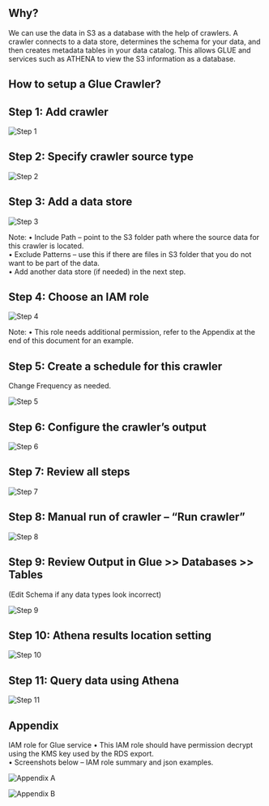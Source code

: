 ## Why?

We can use the data in S3 as a database with the help of crawlers. A crawler connects to a data store, determines the schema for your data, and then creates metadata tables in your data catalog. This allows GLUE and services such as ATHENA to view the S3 information as a database.

## How to setup a Glue Crawler?

## Step 1: Add crawler

![Step 1](../images/CRAWLER_step_01.png)



## Step 2: Specify crawler source type

![Step 2](../images/CRAWLER_step_02.png)

## Step 3: Add a data store

![Step 3](../images/CRAWLER_step_03.png)

Note:
• Include Path – point to the S3 folder path where the source data for this crawler is located.      
• Exclude Patterns – use this if there are files in S3 folder that you do not want to be part of the data.      
• Add another data store (if needed) in the next step.      

## Step 4: Choose an IAM role

![Step 4](../images/CRAWLER_step_04.png)

Note:
• This role needs additional permission, refer to the Appendix at the end of this document for an example.



## Step 5: Create a schedule for this crawler

Change Frequency as needed.

![Step 5](../images/CRAWLER_step_05.png)

## Step 6: Configure the crawler’s output

![Step 6](../images/CRAWLER_step_06.png)



## Step 7: Review all steps

![Step 7](../images/CRAWLER_step_07.png)

## Step 8: Manual run of crawler – “Run crawler”

![Step 8](../images/CRAWLER_step_08.png)

## Step 9: Review Output in Glue >> Databases >> Tables 

(Edit Schema if any data types look incorrect)

![Step 9](../images/CRAWLER_step_09.png)

## Step 10: Athena results location setting

![Step 10](../images/CRAWLER_step_10.png)

## Step 11: Query data using Athena

![Step 11](../images/CRAWLER_step_11.png)

## __Appendix__

IAM role for Glue service
• This IAM role should have permission decrypt using the KMS key used by the RDS export.      
• Screenshots below – IAM role summary and json examples.       

![Appendix A](../images/CRAWLER_step_12.png)

![Appendix B](../images/CRAWLER_step_13.png)

